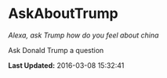 # AskAboutTrump
*Alexa, ask Trump how do you feel about china*

Ask Donald Trump a question

**Last Updated:** 2016-03-08 15:32:41
